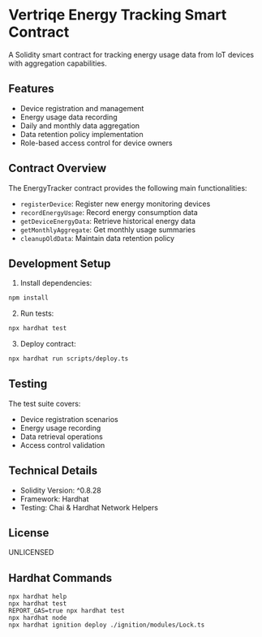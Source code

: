 # Vertriqe Energy Tracking Smart Contract

A Solidity smart contract for tracking energy usage data from IoT devices with aggregation capabilities.

## Features

- Device registration and management
- Energy usage data recording
- Daily and monthly data aggregation
- Data retention policy implementation
- Role-based access control for device owners

## Contract Overview

The EnergyTracker contract provides the following main functionalities:

- `registerDevice`: Register new energy monitoring devices
- `recordEnergyUsage`: Record energy consumption data
- `getDeviceEnergyData`: Retrieve historical energy data
- `getMonthlyAggregate`: Get monthly usage summaries
- `cleanupOldData`: Maintain data retention policy

## Development Setup

1. Install dependencies:
```bash
npm install
```

2. Run tests:
```bash
npx hardhat test
```

3. Deploy contract:
```bash
npx hardhat run scripts/deploy.ts
```

## Testing

The test suite covers:
- Device registration scenarios
- Energy usage recording
- Data retrieval operations
- Access control validation

## Technical Details

- Solidity Version: ^0.8.28
- Framework: Hardhat
- Testing: Chai & Hardhat Network Helpers

## License

UNLICENSED


## Hardhat Commands
```shell
npx hardhat help
npx hardhat test
REPORT_GAS=true npx hardhat test
npx hardhat node
npx hardhat ignition deploy ./ignition/modules/Lock.ts
```
